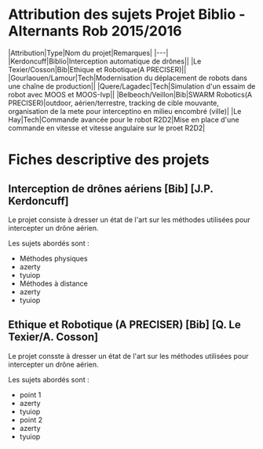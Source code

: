 # Attribution des sujets Projet Biblio - Alternants Rob 2015/2016

|Attribution|Type|Nom du projet|Remarques|
|---|
|Kerdoncuff|Biblio|Interception automatique de drônes||
|Le Texier/Cosson|Bib|Ethique et Robotique(A PRECISER)||
|Gourlaouen/Lamour|Tech|Modernisation du déplacement de robots dans une chaîne de production||
|Quere/Lagadec|Tech|Simulation d'un essaim de robot avec MOOS et MOOS-Ivp||
|Belbeoch/Veillon|Bib|SWARM Robotics(A PRECISER)|outdoor, aérien/terrestre, tracking de cible mouvante, organisation de la mete pour interceptino en milieu encombré (ville)|
|Le Hay|Tech|Commande avancée pour le robot R2D2|Mise en place d'une commande en vitesse et vitesse angulaire sur le proet R2D2|

# Fiches descriptive des projets

## Interception de drônes aériens [Bib] [J.P. Kerdoncuff]

Le projet consiste à dresser un état de l'art sur les méthodes utilisées pour intercepter un drône aérien.

Les sujets abordés sont :
* Méthodes physiques
 * azerty
 * tyuiop
* Méthodes à distance
 * azerty
 * tyuiop

## Ethique et Robotique (A PRECISER) [Bib] [Q. Le Texier/A. Cosson]

 Le projet consste à dresser un état de l'art sur les méthodes utilisées pour intercepter un drône aérien.

 Les sujets abordés sont :
 * point 1
  * azerty
  * tyuiop
 * point 2
  * azerty
  * tyuiop
